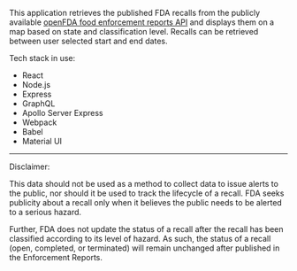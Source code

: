 This application retrieves the published FDA recalls from the publicly available [openFDA food enforcement reports API](https://open.fda.gov/apis/food/enforcement/) and displays them on a map based on state and classification level. Recalls can be retrieved between user selected start and end dates.

Tech stack in use:

- React
- Node.js
- Express
- GraphQL
- Apollo Server Express
- Webpack
- Babel
- Material UI

---

Disclaimer:

This data should not be used as a method to collect data to issue alerts to the public, nor should it be used to track the lifecycle of a recall. FDA seeks publicity about a recall only when it believes the public needs to be alerted to a serious hazard.

Further, FDA does not update the status of a recall after the recall has been classified according to its level of hazard. As such, the status of a recall (open, completed, or terminated) will remain unchanged after published in the Enforcement Reports.
